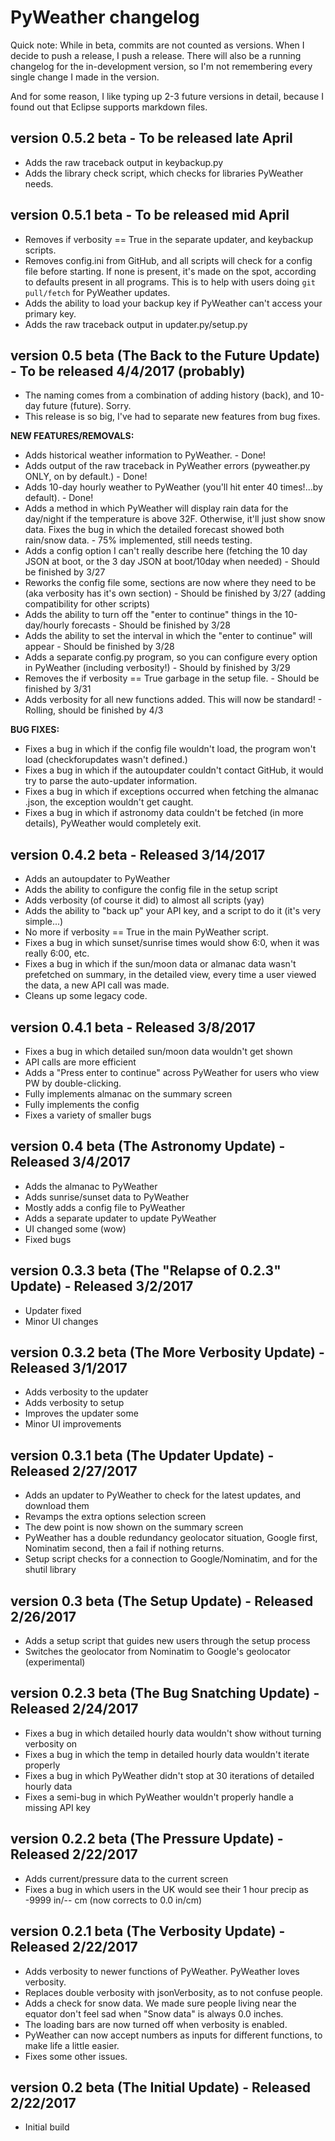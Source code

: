 # PyWeather changelog

Quick note: While in beta, commits are not counted as versions. When I decide to push a release, I push a release. There will also be a running changelog for the in-development version, so I'm not remembering every single change I made in the version.

And for some reason, I like typing up 2-3 future versions in detail, because I found out that Eclipse supports markdown files.

## version 0.5.2 beta - To be released late April
* Adds the raw traceback output in keybackup.py
* Adds the library check script, which checks for libraries PyWeather needs.

## version 0.5.1 beta - To be released mid April
* Removes if verbosity == True in the separate updater, and keybackup scripts.
* Removes config.ini from GitHub, and all scripts will check for a config file before starting. If none is present, it's made on the spot, according to defaults present in all programs. This is to help with users doing `git pull/fetch` for PyWeather updates.
* Adds the ability to load your backup key if PyWeather can't access your primary key.
* Adds the raw traceback output in updater.py/setup.py

## version 0.5 beta (The Back to the Future Update) - To be released 4/4/2017 (probably)
* The naming comes from a combination of adding history (back), and 10-day future (future). Sorry.
* This release is so big, I've had to separate new features from bug fixes.

**NEW FEATURES/REMOVALS:**
* Adds historical weather information to PyWeather. - Done!
* Adds output of the raw traceback in PyWeather errors (pyweather.py ONLY, on by default.) - Done!
* Adds 10-day hourly weather to PyWeather (you'll hit enter 40 times!...by default). - Done!
* Adds a method in which PyWeather will display rain data for the day/night if the temperature is above 32F. Otherwise, it'll just show snow data. Fixes the bug in which the detailed forecast showed both rain/snow data. - 75% implemented, still needs testing.
* Adds a config option I can't really describe here (fetching the 10 day JSON at boot, or the 3 day JSON at boot/10day when needed) - Should be finished by 3/27
* Reworks the config file some, sections are now where they need to be (aka verbosity has it's own section) - Should be finished by 3/27 (adding compatibility for other scripts)
* Adds the ability to turn off the "enter to continue" things in the 10-day/hourly forecasts - Should be finished by 3/28
* Adds the ability to set the interval in which the "enter to continue" will appear - Should be finished by 3/28
* Adds a separate config.py program, so you can configure every option in PyWeather (including verbosity!) - Should by finished by 3/29
* Removes the if verbosity == True garbage in the setup file. - Should be finished by 3/31
* Adds verbosity for all new functions added. This will now be standard! - Rolling, should be finished by 4/3

**BUG FIXES:**
* Fixes a bug in which if the config file wouldn't load, the program won't load (checkforupdates wasn't defined.)
* Fixes a bug in which if the autoupdater couldn't contact GitHub, it would try to parse the auto-updater information.
* Fixes a bug in which if exceptions occurred when fetching the almanac .json, the exception wouldn't get caught.
* Fixes a bug in which if astronomy data couldn't be fetched (in more details), PyWeather would completely exit.


## version 0.4.2 beta - Released 3/14/2017
* Adds an autoupdater to PyWeather
* Adds the ability to configure the config file in the setup script
* Adds verbosity (of course it did) to almost all scripts (yay)
* Adds the ability to "back up" your API key, and a script to do it (it's very simple...)
* No more if verbosity == True in the main PyWeather script.
* Fixes a bug in which sunset/sunrise times would show 6:0, when it was really 6:00, etc.
* Fixes a bug in which if the sun/moon data or almanac data wasn't prefetched on summary, in the detailed view, every time a user viewed the data, a new API call was made.
* Cleans up some legacy code.

## version 0.4.1 beta - Released 3/8/2017
* Fixes a bug in which detailed sun/moon data wouldn't get shown
* API calls are more efficient
* Adds a "Press enter to continue" across PyWeather for users who view PW by double-clicking.
* Fully implements almanac on the summary screen
* Fully implements the config
* Fixes a variety of smaller bugs

## version 0.4 beta (The Astronomy Update) - Released 3/4/2017
* Adds the almanac to PyWeather
* Adds sunrise/sunset data to PyWeather
* Mostly adds a config file to PyWeather
* Adds a separate updater to update PyWeather
* UI changed some (wow)
* Fixed bugs

## version 0.3.3 beta (The "Relapse of 0.2.3" Update) - Released 3/2/2017
* Updater fixed
* Minor UI changes

## version 0.3.2 beta (The More Verbosity Update) - Released 3/1/2017
* Adds verbosity to the updater
* Adds verbosity to setup
* Improves the updater some
* Minor UI improvements

## version 0.3.1 beta (The Updater Update) - Released 2/27/2017
* Adds an updater to PyWeather to check for the latest updates, and download them
* Revamps the extra options selection screen
* The dew point is now shown on the summary screen
* PyWeather has a double redundancy geolocator situation, Google first, Nominatim second, then a fail if nothing returns.
* Setup script checks for a connection to Google/Nominatim, and for the shutil library

## version 0.3 beta (The Setup Update) - Released 2/26/2017
* Adds a setup script that guides new users through the setup process
* Switches the geolocator from Nominatim to Google's geolocator (experimental)

## version 0.2.3 beta (The Bug Snatching Update) - Released 2/24/2017
* Fixes a bug in which detailed hourly data wouldn't show without turning verbosity on
* Fixes a bug in which the temp in detailed hourly data wouldn't iterate properly
* Fixes a bug in which PyWeather didn't stop at 30 iterations of detailed hourly data
* Fixes a semi-bug in which PyWeather wouldn't properly handle a missing API key

## version 0.2.2 beta (The Pressure Update) - Released 2/22/2017
* Adds current/pressure data to the current screen
* Fixes a bug in which users in the UK would see their 1 hour precip as -9999 in/-- cm (now corrects to 0.0 in/cm)

## version 0.2.1 beta (The Verbosity Update) - Released 2/22/2017
* Adds verbosity to newer functions of PyWeather. PyWeather loves verbosity.
* Replaces double verbosity with jsonVerbosity, as to not confuse people.
* Adds a check for snow data. We made sure people living near the equator don't feel sad when "Snow data" is always 0.0 inches.
* The loading bars are now turned off when verbosity is enabled.
* PyWeather can now accept numbers as inputs for different functions, to make life a little easier.
* Fixes some other issues.

## version 0.2 beta (The Initial Update) - Released 2/22/2017
* Initial build
